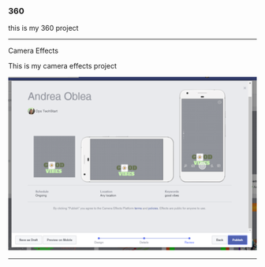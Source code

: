 ### 360

this is my 360 project 

<script src="//360.vizor.io/scripts/embed.js" data-vizorurl="https://360.vizor.io/embed/v/y0xqz" ></script>

***

Camera Effects

This is my camera effects project

![Andrea O.](https://github.com/oblea0567/oblea0567.github.io/blob/master/Andrea%20O..PNG?raw=true "Optional Title")

***

